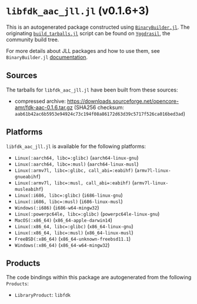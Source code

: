 # `libfdk_aac_jll.jl` (v0.1.6+3)

This is an autogenerated package constructed using [`BinaryBuilder.jl`](https://github.com/JuliaPackaging/BinaryBuilder.jl). The originating [`build_tarballs.jl`](https://github.com/JuliaPackaging/Yggdrasil/blob/0e6d613838e7b683b8671a40a27475d467566b1a/L/libfdk_aac/build_tarballs.jl) script can be found on [`Yggdrasil`](https://github.com/JuliaPackaging/Yggdrasil/), the community build tree.

For more details about JLL packages and how to use them, see `BinaryBuilder.jl` [documentation](https://juliapackaging.github.io/BinaryBuilder.jl/dev/jll/).

## Sources

The tarballs for `libfdk_aac_jll.jl` have been built from these sources:

* compressed archive: https://downloads.sourceforge.net/opencore-amr/fdk-aac-0.1.6.tar.gz (SHA256 checksum: `aab61b42ac6b5953e94924c73c194f08a86172d63d39c5717f526ca016bed3ad`)

## Platforms

`libfdk_aac_jll.jl` is available for the following platforms:

* `Linux(:aarch64, libc=:glibc)` (`aarch64-linux-gnu`)
* `Linux(:aarch64, libc=:musl)` (`aarch64-linux-musl`)
* `Linux(:armv7l, libc=:glibc, call_abi=:eabihf)` (`armv7l-linux-gnueabihf`)
* `Linux(:armv7l, libc=:musl, call_abi=:eabihf)` (`armv7l-linux-musleabihf`)
* `Linux(:i686, libc=:glibc)` (`i686-linux-gnu`)
* `Linux(:i686, libc=:musl)` (`i686-linux-musl`)
* `Windows(:i686)` (`i686-w64-mingw32`)
* `Linux(:powerpc64le, libc=:glibc)` (`powerpc64le-linux-gnu`)
* `MacOS(:x86_64)` (`x86_64-apple-darwin14`)
* `Linux(:x86_64, libc=:glibc)` (`x86_64-linux-gnu`)
* `Linux(:x86_64, libc=:musl)` (`x86_64-linux-musl`)
* `FreeBSD(:x86_64)` (`x86_64-unknown-freebsd11.1`)
* `Windows(:x86_64)` (`x86_64-w64-mingw32`)

## Products

The code bindings within this package are autogenerated from the following `Products`:

* `LibraryProduct`: `libfdk`

